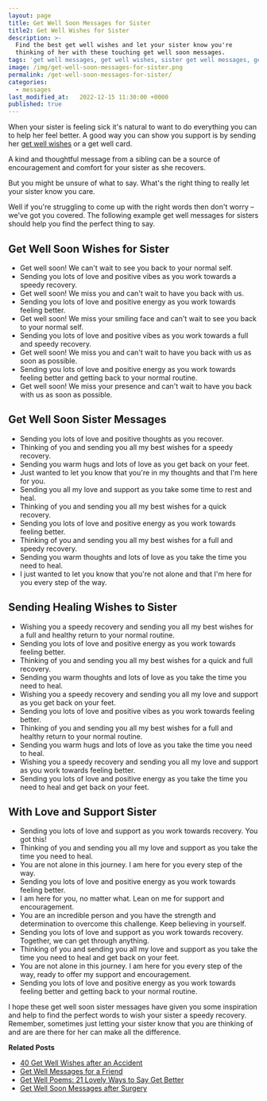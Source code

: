 ```yaml
---
layout: page
title: Get Well Soon Messages for Sister
title2: Get Well Wishes for Sister
description: >-
  Find the best get well wishes and let your sister know you're
  thinking of her with these touching get well soon messages.
tags: 'get well messages, get well wishes, sister get well messages, get well soon sister '
image: /img/get-well-soon-messages-for-sister.png
permalink: /get-well-soon-messages-for-sister/
categories:
  - messages
last_modified_at:   2022-12-15 11:30:00 +0000
published: true
---
```


When your sister is feeling sick it's natural to want to do everything you can to help her feel better. A good way you can show you support is by sending her <a href="/get-well-wishes/">get well wishes</a> or a get well card.

A kind and thoughtful message from a sibling can be a source of encouragement and comfort for your sister as she recovers.

But you might be unsure of what to say. What's the right thing to really let your sister know you care.

Well if you're struggling to come up with the right words then don't worry – we've got you covered. The following example get well messages for sisters should help you find the perfect thing to say.


<h2>Get Well Soon Wishes for Sister</h2>

<ul>
<li>Get well soon! We can't wait to see you back to your normal self.</li>
<li>Sending you lots of love and positive vibes as you work towards a speedy recovery.</li>
<li>Get well soon! We miss you and can't wait to have you back with us.</li>
<li>Sending you lots of love and positive energy as you work towards feeling better.</li>
<li>Get well soon! We miss your smiling face and can't wait to see you back to your normal self.</li>
<li>Sending you lots of love and positive vibes as you work towards a full and speedy recovery.</li>
<li>Get well soon! We miss you and can't wait to have you back with us as soon as possible.</li>
<li>Sending you lots of love and positive energy as you work towards feeling better and getting back to your normal routine.</li>
<li>Get well soon! We miss your presence and can't wait to have you back with us as soon as possible.</li>
</ul>


<h2>Get Well Soon Sister Messages</h2>


<ul>
<li>Sending you lots of love and positive thoughts as you recover.</li>
<li>Thinking of you and sending you all my best wishes for a speedy recovery.</li>
<li>Sending you warm hugs and lots of love as you get back on your feet.</li>
<li>Just wanted to let you know that you're in my thoughts and that I'm here for you.</li>
<li>Sending you all my love and support as you take some time to rest and heal.</li>
<li>Thinking of you and sending you all my best wishes for a quick recovery.</li>
<li>Sending you lots of love and positive energy as you work towards feeling better.</li>
<li>Thinking of you and sending you all my best wishes for a full and speedy recovery.</li>
<li>Sending you warm thoughts and lots of love as you take the time you need to heal.</li>
<li>I just wanted to let you know that you're not alone and that I'm here for you every step of the way.</li>
</ul>


<h2>Sending Healing Wishes to Sister</h2>

<ul>
<li>Wishing you a speedy recovery and sending you all my best wishes for a full and healthy return to your normal routine.</li>
<li>Sending you lots of love and positive energy as you work towards feeling better.</li>
<li>Thinking of you and sending you all my best wishes for a quick and full recovery.</li>
<li>Sending you warm thoughts and lots of love as you take the time you need to heal.</li>
<li>Wishing you a speedy recovery and sending you all my love and support as you get back on your feet.</li>
<li>Sending you lots of love and positive vibes as you work towards feeling better.</li>
<li>Thinking of you and sending you all my best wishes for a full and healthy return to your normal routine.</li>
<li>Sending you warm hugs and lots of love as you take the time you need to heal.</li>
<li>Wishing you a speedy recovery and sending you all my love and support as you work towards feeling better.</li>
<li>Sending you lots of love and positive energy as you take the time you need to heal and get back on your feet.</li>
</ul>


<h2>With Love and Support Sister</h2>

<ul>
<li>Sending you lots of love and support as you work towards recovery. You got this!</li>
<li>Thinking of you and sending you all my love and support as you take the time you need to heal.</li>
<li>You are not alone in this journey. I am here for you every step of the way.</li>
<li>Sending you lots of love and positive energy as you work towards feeling better.</li>
<li>I am here for you, no matter what. Lean on me for support and encouragement.</li>
<li>You are an incredible person and you have the strength and determination to overcome this challenge. Keep believing in yourself.</li>
<li>Sending you lots of love and support as you work towards recovery. Together, we can get through anything.</li>
<li>Thinking of you and sending you all my love and support as you take the time you need to heal and get back on your feet.</li>
<li>You are not alone in this journey. I am here for you every step of the way, ready to offer my support and encouragement.</li>
<li>Sending you lots of love and positive energy as you work towards feeling better and getting back to your normal routine.</li>
</ul>

I hope these get well soon sister messages  have given you some inspiration and help to find the perfect words to wish your sister a speedy recovery. Remember, sometimes just letting your sister know that you are thinking of and are are there for her can make all the difference.

<strong>Related Posts</strong>
<ul>
<li><a href="/get-well-wishes-after-an-accident/">40 Get Well Wishes after an Accident</a></li>
<li><a href="/get-well-soon-messages-for-a-friend/">Get Well Messages for a Friend</a></li>
<li><a href="/get-well-poems/">Get Well Poems: 21 Lovely Ways to Say Get Better</a></li>
<li><a href="/get-well-soon-messages-after-surgery/">Get Well Soon Messages after Surgery</a></li>
</ul>

